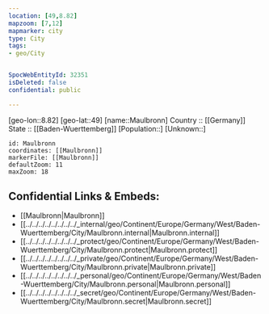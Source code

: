 ```yaml
---
location: [49,8.82] 
mapzoom: [7,12] 
mapmarker: city 
type: City
tags:
- geo/City


SpocWebEntityId: 32351
isDeleted: false
confidential: public

---
```

[geo-lon::8.82] 
[geo-lat::49] 
[name::Maulbronn] 
Country :: [[Germany]]  
State :: [[Baden-Wuerttemberg]] 
[Population::] 
[Unknown::] 


```leaflet
id: Maulbronn
coordinates: [[Maulbronn]] 
markerFile: [[Maulbronn]] 
defaultZoom: 11 
maxZoom: 18
```


## Confidential Links & Embeds: 
- [[Maulbronn|Maulbronn]]  
- [[../../../../../../../../_internal/geo/Continent/Europe/Germany/West/Baden-Wuerttemberg/City/Maulbronn.internal|Maulbronn.internal]] 
- [[../../../../../../../../_protect/geo/Continent/Europe/Germany/West/Baden-Wuerttemberg/City/Maulbronn.protect|Maulbronn.protect]] 
- [[../../../../../../../../_private/geo/Continent/Europe/Germany/West/Baden-Wuerttemberg/City/Maulbronn.private|Maulbronn.private]] 
- [[../../../../../../../../_personal/geo/Continent/Europe/Germany/West/Baden-Wuerttemberg/City/Maulbronn.personal|Maulbronn.personal]] 
- [[../../../../../../../../_secret/geo/Continent/Europe/Germany/West/Baden-Wuerttemberg/City/Maulbronn.secret|Maulbronn.secret]] 
